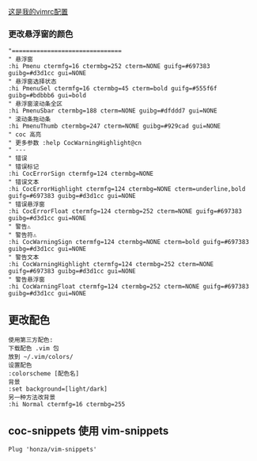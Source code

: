 [这是我的vimrc配置](https://github.com/zongou/vimJavaIDE/blob/master/.vimrc)  
### 更改悬浮窗的颜色
    "===============================
    " 悬浮窗
    :hi Pmenu ctermfg=16 ctermbg=252 cterm=NONE guifg=#697383 guibg=#d3d1cc gui=NONE
    " 悬浮窗选择状态
    :hi PmenuSel ctermfg=16 ctermbg=45 cterm=bold guifg=#555f6f guibg=#bdbbb6 gui=bold
    " 悬浮窗滚动条全区
    :hi PmenuSbar ctermbg=188 cterm=NONE guibg=#dfddd7 gui=NONE
    " 滚动条拖动条
    :hi PmenuThumb ctermbg=247 cterm=NONE guibg=#929cad gui=NONE
    " coc 高亮
    " 更多参数 :help CocWarningHighlight@cn
    " ---
    " 错误
    " 错误标记
    :hi CocErrorSign ctermfg=124 ctermbg=NONE
    " 错误文本
    :hi CocErrorHighlight ctermfg=124 ctermbg=NONE cterm=underline,bold guifg=#697383 guibg=#d3d1cc gui=NONE
    " 错误悬浮窗
    :hi CocErrorFloat ctermfg=124 ctermbg=252 cterm=NONE guifg=#697383 guibg=#d3d1cc gui=NONE
    " 警告⚠
    " 警告符⚠
    :hi CocWarningSign ctermfg=124 ctermbg=NONE cterm=bold guifg=#697383 guibg=#d3d1cc gui=NONE
    " 警告文本
    :hi CocWarningHighlight ctermfg=124 ctermbg=252 cterm=NONE guifg=#697383 guibg=#d3d1cc gui=NONE
    " 警告悬浮窗
    :hi CocWarningFloat ctermfg=124 ctermbg=252 cterm=NONE guifg=#697383 guibg=#d3d1cc gui=NONE

## 更改配色
    使用第三方配色:
    下载配色 .vim 包
    放到 ~/.vim/colors/
    设置配色
    :colorscheme [配色名]
    背景
    :set background=[light/dark]
    另一种方法改背景
    :hi Normal ctermfg=16 ctermbg=255
    
## coc-snippets 使用 vim-snippets
    Plug 'honza/vim-snippets'
    
